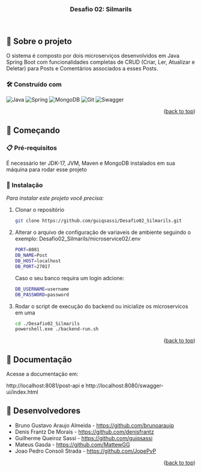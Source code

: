 
<a id="readme-top"></a>


<!-- PROJECT LOGO -->
<br />
<div align="center">

<h3 align="center">Desafio 02: Silmarils</h3>

  <p align="center">
    <br />
    </p>
</div>


<!-- ABOUT THE PROJECT -->
## 📌 Sobre o projeto
O sistema é composto por dois microserviços desenvolvidos em Java Spring Boot com funcionalidades completas de CRUD 
(Criar, Ler, Atualizar e Deletar) para Posts e Comentários associados a esses Posts.


### 🛠️ Construído com

![Java](https://img.shields.io/badge/java-%23ED8B00.svg?style=for-the-badge&logo=openjdk&logoColor=white)
![Spring](https://img.shields.io/badge/spring-%236DB33F.svg?style=for-the-badge&logo=spring&logoColor=white)
![MongoDB](https://img.shields.io/badge/MongoDB-%234ea94b.svg?style=for-the-badge&logo=mongodb&logoColor=white)
![Git](https://img.shields.io/badge/GIT-E44C30?style=for-the-badge&logo=git&logoColor=white)
![Swagger](https://img.shields.io/badge/-Swagger-%23Clojure?style=for-the-badge&logo=swagger&logoColor=white)

<p align="right">(<a href="#readme-top">back to top</a>)</p>

<!-- GETTING STARTED -->
## 🚀 Começando

### 📋 Pré-requisitos

É necessário ter JDK-17, JVM, Maven e MongoDB instalados em sua máquina para rodar esse projeto

### 🔧 Instalação

_Para instalar este projeto você precisa:_

1. Clonar o repositório
   ```sh
   git clone https://github.com/guiqsassi/Desafio02_Silmarils.git
   ```
   
2. Alterar o arquivo de configuração de variaveis de ambiente seguindo o exemplo:
   Desafio02_Silmarils/microservice02/.env
   ```sh
   PORT=8081
   DB_NAME=Post
   DB_HOST=localhost
   DB_PORT=27017
   ```
   Caso o seu banco requira um login adcione:
   ```sh
   DB_USERNAME=username
   DB_PASSWORD=password
   ```
3. Rodar o script de execução do backend ou inicialize os microservicos em uma 
     ```sh
   cd ./Desafio02_Silmarils 
   powershell.exe ./backend-run.sh
   ```

<p align="right">(<a href="#readme-top">back to top</a>)</p>

## 📖 Documentação

   Acesse a documentação em:

   http://localhost:8081/post-api 
   e http://localhost:8080/swagger-ui/index.html

<!-- CONTACT -->
## 💬 Desenvolvedores

* Bruno Gustavo Araujo Almeida - https://github.com/brunoaraujp
* Denis Frantz De Morais - https://github.com/denisfrantz
* Guilherme Queiroz Sassi - https://github.com/guiqsassi
* Mateus Gasda - https://github.com/MattewGG
* Joao Pedro Consoli Strada - https://github.com/JopePvP

<p align="right">(<a href="#readme-top">back to top</a>)</p>


